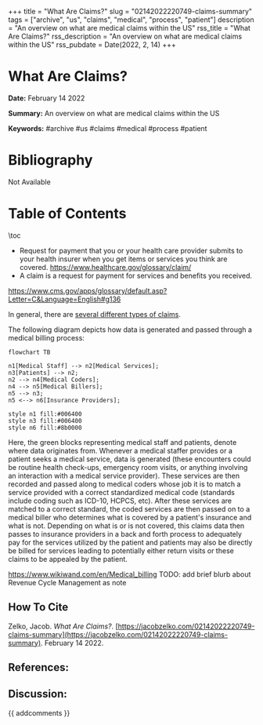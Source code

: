 +++
title = "What Are Claims?"
slug = "02142022220749-claims-summary"
tags = ["archive", "us", "claims", "medical", "process", "patient"]
description = "An overview on what are medical claims within the US"
rss_title = "What Are Claims?"
rss_description = "An overview on what are medical claims within the US"
rss_pubdate = Date(2022, 2, 14)
+++



What Are Claims?
=========

**Date:** February 14 2022

**Summary:** An overview on what are medical claims within the US

**Keywords:** #archive #us #claims #medical #process #patient

Bibliography
==========

Not Available

Table of Contents
=========

\toc

  * Request for payment that you or your health care provider submits to your health insurer when you get items or services you think are covered. https://www.healthcare.gov/glossary/claim/
  * A claim is a request for payment for services and benefits you received.

https://www.cms.gov/apps/glossary/default.asp?Letter=C&Language=English#g136

In general, there are [several different types of claims](https://jacobzelko.com/12092021203839-types-claims).

The following diagram depicts how data is generated and passed through a medical billing process:

```mermaid
flowchart TB

n1[Medical Staff] --> n2[Medical Services];
n3[Patients] --> n2;
n2 --> n4[Medical Coders];
n4 --> n5[Medical Billers];
n5 --> n3;
n5 <--> n6[Insurance Providers];

style n1 fill:#006400
style n3 fill:#006400
style n6 fill:#8b0000
```

Here, the green blocks representing medical staff and patients, denote where data originates from. Whenever a medical staffer provides or a patient seeks a medical service, data is generated (these encounters could be routine health check-ups, emergency room visits, or anything involving an interaction with a medical service provider). These services are then recorded and passed along to medical coders whose job it is to match a service provided with a correct standardized medical code (standards include coding such as ICD-10, HCPCS, etc). After these services are matched to a correct standard, the coded services are then passed on to a medical biller who determines what is covered by a patient's insurance and what is not. Depending on what is or is not covered, this claims data then passes to insurance providers in a back and forth process to adequately pay for the services utilized by the patient and patients may also be directly be billed for services leading to potentially either return visits or these claims to be appealed by the patient.

https://www.wikiwand.com/en/Medical_billing TODO: add brief blurb about Revenue Cycle Management as note
## How To Cite

 Zelko, Jacob. _What Are Claims?_. [https://jacobzelko.com/02142022220749-claims-summary](https://jacobzelko.com/02142022220749-claims-summary). February 14 2022.
## References:
## Discussion: 

{{ addcomments }}
